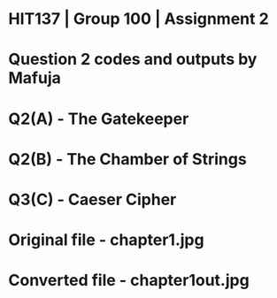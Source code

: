 # HIT137 | Group 100 | Assignment 2
# Question 2 codes and outputs by Mafuja
# Q2(A) - The Gatekeeper
# Q2(B) - The Chamber of Strings
# Q3(C) - Caeser Cipher
# Original file - chapter1.jpg
# Converted file - chapter1out.jpg
